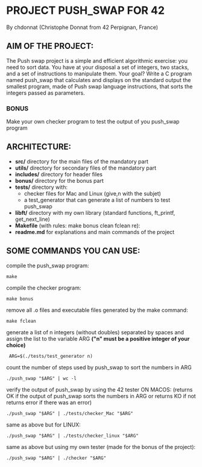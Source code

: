 # PROJECT PUSH_SWAP FOR 42
By chdonnat (Christophe Donnat from 42 Perpignan, France)

## AIM OF THE PROJECT:
The Push swap project is a simple and efficient algorithmic exercise:
you need to sort data.
You have at your disposal a set of integers, two stacks,
and a set of instructions to manipulate them.
Your goal? Write a C program named push_swap that calculates
and displays on the standard output the smallest program,
made of Push swap language instructions, that sorts the integers passed as parameters.
### BONUS
Make your own checker program to test the output of you push_swap program

## ARCHITECTURE:
- **src/** directory for the main files of the mandatory part
- **utils/** directory for secondary files of the mandatory part
- **includes/** directory for header files
- **bonus/** directory for the bonus part
- **tests/** directory with:
	- checker files for Mac and Linux (give,n with the subjet)
 	- a test_generator that can generate a list of numbers to test push_swap
- **libft/** directory with my own library (standard functions, ft_printf, get_next_line)
- **Makefile** (with rules: make bonus clean fclean re):
- **readme.md** for explanations and main commands of the project

## SOME COMMANDS YOU CAN USE:

compile the push_swap program:

	make
 
compile the checker program:

	make bonus
 
remove all .o files and executable files generated by the make command:

	make fclean

generate a list of n integers (without doubles) separated by spaces
and assign the list to the variable ARG **("n" must be a positive integer of your choice)**

	 ARG=$(./tests/test_generator n)

count the number of steps used by push_swap to sort the numbers in ARG

	./push_swap "$ARG" | wc -l

verify the output of push_swap by using the 42 tester ON MACOS:
(returns OK if the output of push_swap sorts the numbers in ARG
or returns KO if not
returns error if there was an error)

	./push_swap "$ARG" | ./tests/checker_Mac "$ARG"

 same as above but for LINUX:

	./push_swap "$ARG" | ./tests/checker_linux "$ARG"

 same as above but using my own tester (made for the bonus of the project):

	./push_swap "$ARG" | ./checker "$ARG"
